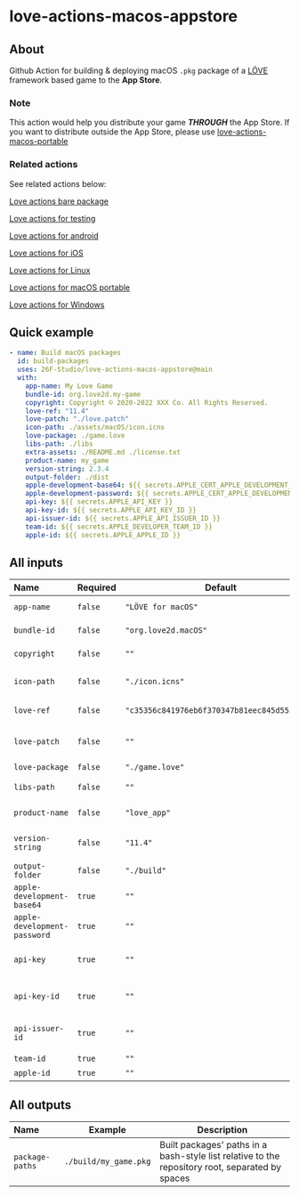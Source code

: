 # love-actions-macos-appstore

## About

Github Action for building & deploying macOS `.pkg` package of a [LÖVE](https://love2d.org/) framework based game to the **App Store**.

### Note

This action would help you distribute your game ***THROUGH*** the App Store.
If you want to distribute outside the App Store, please use [love-actions-macos-portable](https://github.com/marketplace/actions/love-actions-for-macos-portable)

### Related actions

See related actions below:

[Love actions bare package](https://github.com/marketplace/actions/love-actions-bare-package)

[Love actions for testing](https://github.com/marketplace/actions/love-actions-for-testing)

[Love actions for android](https://github.com/marketplace/actions/love-actions-for-android)

[Love actions for iOS](https://github.com/marketplace/actions/love-actions-for-ios)

[Love actions for Linux](https://github.com/marketplace/actions/love-actions-for-linux)

[Love actions for macOS portable](https://github.com/marketplace/actions/love-actions-for-macos-portable)

[Love actions for Windows](https://github.com/marketplace/actions/love-actions-for-windows)

## Quick example

```yaml
- name: Build macOS packages
  id: build-packages
  uses: 26F-Studio/love-actions-macos-appstore@main
  with:
    app-name: My Love Game
    bundle-id: org.love2d.my-game
    copyright: Copyright © 2020-2022 XXX Co. All Rights Reserved.
    love-ref: "11.4"
    love-patch: "./love.patch"
    icon-path: ./assets/macOS/icon.icns
    love-package: ./game.love
    libs-path: ./libs
    extra-assets: ./README.md ./license.txt
    product-name: my_game
    version-string: 2.3.4
    output-folder: ./dist
    apple-development-base64: ${{ secrets.APPLE_CERT_APPLE_DEVELOPMENT_BASE64 }}
    apple-development-password: ${{ secrets.APPLE_CERT_APPLE_DEVELOPMENT_PWD }}
    api-key: ${{ secrets.APPLE_API_KEY }}
    api-key-id: ${{ secrets.APPLE_API_KEY_ID }}
    api-issuer-id: ${{ secrets.APPLE_API_ISSUER_ID }}
    team-id: ${{ secrets.APPLE_DEVELOPER_TEAM_ID }}
    apple-id: ${{ secrets.APPLE_APPLE_ID }}
```

## All inputs

| Name                         | Required | Default              | Description                                                                                        |
| :--------------------------- | -------- | -------------------- | -------------------------------------------------------------------------------------------------- |
| `app-name`                   | `false`  | `"LÖVE for macOS"`   | App display name. Used in `platform/xcode/macosx/love-macosx.plist`                                |
| `bundle-id`                  | `false`  | `"org.love2d.macOS"` | App bundle id. Used in `platform/xcode/love.xcodeproj/project.pbxproj`                             |
| `copyright`                  | `false`  | `""`                 | App copyright info. Used in `platform/xcode/macosx/love-macosx.plist`                              |
| `icon-path`                  | `false`  | `"./icon.icns"`      | `.icns` format icon's path. Used in `platform/xcode/Images.xcassets/OS X AppIcon.appiconset`       |
| `love-ref`                   | `false`  | `"c35356c841976eb6f370347b81eec845d5520338"` | LÖVE git ref. Could be commit hash, tags or branch name                    |
| `love-patch`                 | `false`  | `""`                 | Git patch file path for the LÖVE repo. The patch must start from `love-ref`. You can use `git diff -p <tag1> <tag2>` to get the patch file |
| `love-package`               | `false`  | `"./game.love"`      | `.love` game package file path                                                                     |
| `libs-path`                  | `false`  | `""`                 | Path to the libraries folder. Would copy all contents to `platform/xcode/` excluding top folder    |
| `product-name`               | `false`  | `"love_app"`         | Base name of the package. Used to rename products                                                  |
| `version-string`             | `false`  | `"11.4"`             | App version string no more than 3 numbers. Used in `platform/xcode/love.xcodeproj/project.pbxproj` |
| `output-folder`              | `false`  | `"./build"`          | Built packages output folder                                                                       |
| `apple-development-base64`   | `true`   | `""`                 | Apple Development certificate base64 content. Used to sign the app                                 |
| `apple-development-password` | `true`   | `""`                 | Apple Development certificate password. Used to sign the app                                       |
| `api-key`                    | `true`   | `""`                 | App Store Connect API key content. Used to automaticly update profiles, app IDs and certificates   |
| `api-key-id`                 | `true`   | `""`                 | App Store Connect API key ID. Used to automaticly update profiles, app IDs and certificates        |
| `api-issuer-id`              | `true`   | `""`                 | App Store Connect API issuer ID. Used to automaticly update profiles, app IDs and certificates     |
| `team-id`                    | `true`   | `""`                 | Developer team id. Used to sign the app                                                            |
| `apple-id`                   | `true`   | `""`                 | App Apple ID. Used to upload the package                                                           |

## All outputs

| Name            | Example               | Description                                                                                     |
| :-------------- | --------------------- | ----------------------------------------------------------------------------------------------- |
| `package-paths` | `./build/my_game.pkg` | Built packages' paths in a bash-style list relative to the repository root, separated by spaces |
